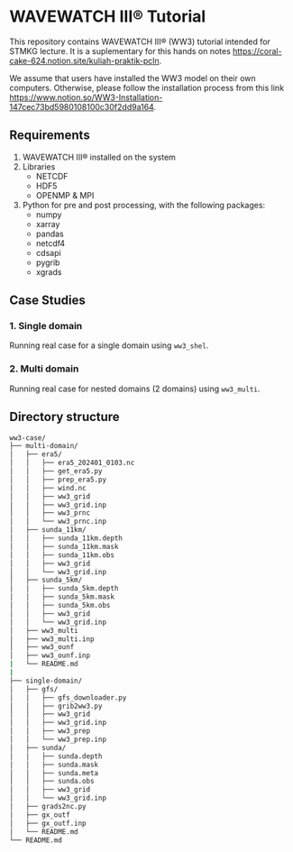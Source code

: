# WAVEWATCH III® Tutorial

This repository contains WAVEWATCH III® (WW3) tutorial intended for STMKG lecture. It is a suplementary for this hands on notes https://coral-cake-624.notion.site/kuliah-praktik-pcln.

We assume that users have installed the WW3 model on their own computers. Otherwise, please follow the installation process from this link https://www.notion.so/WW3-Installation-147cec73bd5980108100c30f2dd9a164.

## Requirements

1. WAVEWATCH III® installed on the system
2. Libraries
    - NETCDF
    - HDF5
    - OPENMP & MPI
3. Python for pre and post processing, with the following packages:
    - numpy
    - xarray
    - pandas
    - netcdf4
    - cdsapi
    - pygrib
    - xgrads

## Case Studies
### 1. Single domain
Running real case for a single domain using `ww3_shel`.

### 2. Multi domain
Running real case for nested domains (2 domains) using `ww3_multi`.

## Directory structure

```bash
ww3-case/
├── multi-domain/
│   ├── era5/
│   │   ├── era5_202401_0103.nc
│   │   ├── get_era5.py
│   │   ├── prep_era5.py
│   │   ├── wind.nc
│   │   ├── ww3_grid
│   │   ├── ww3_grid.inp
│   │   ├── ww3_prnc
│   │   └── ww3_prnc.inp
│   ├── sunda_11km/
│   │   ├── sunda_11km.depth
│   │   ├── sunda_11km.mask
│   │   ├── sunda_11km.obs
│   │   ├── ww3_grid
│   │   └── ww3_grid.inp
│   ├── sunda_5km/
│   │   ├── sunda_5km.depth
│   │   ├── sunda_5km.mask
│   │   ├── sunda_5km.obs
│   │   ├── ww3_grid
│   │   └── ww3_grid.inp
│   ├── ww3_multi
│   ├── ww3_multi.inp
│   ├── ww3_ounf
│   ├── ww3_ounf.inp
|   └── README.md
|
├── single-domain/
│   ├── gfs/
│   │   ├── gfs_downloader.py
│   │   ├── grib2ww3.py
│   │   ├── ww3_grid
│   │   ├── ww3_grid.inp
│   │   ├── ww3_prep
│   │   └── ww3_prep.inp
│   ├── sunda/
│   │   ├── sunda.depth
│   │   ├── sunda.mask
│   │   ├── sunda.meta
│   │   ├── sunda.obs
│   │   ├── ww3_grid
│   │   └── ww3_grid.inp
│   ├── grads2nc.py
│   ├── gx_outf
│   ├── gx_outf.inp
│   └── README.md
└── README.md
```